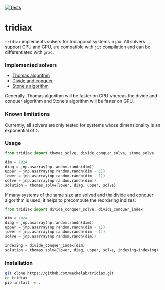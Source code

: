 [![Tests](https://github.com/mackelab/sbi/workflows/Tests/badge.svg?branch=main)](https://github.com/mackelab/sbi/actions)

# tridiax
`tridiax` implements solvers for tridiagonal systems in jax. All solvers support CPU and GPU, are compatible with `jit` compilation and can be differentiated with `grad`.


### Implemented solvers

- [Thomas algorithm](http://www.industrial-maths.com/ms6021_thomas.pdf)
- [Divide and conquer](https://courses.engr.illinois.edu/cs554/fa2013/notes/09_tridiagonal_8up.pdf)
- [Stone's algorithm](https://dl.acm.org/doi/pdf/10.1145/321738.321741)

Generally, Thomas algorithm will be faster on CPU whereas the divide and conquer
algorithm and Stone's algorithm will be faster on GPU.


### Known limitations

Currently, all solvers are only tested for systems whose dimensionality is an exponential of `2`.


### Usage

```python
from tridiax import thomas_solve, divide_conquer_solve, stone_solve

dim = 1024
diag = jnp.asarray(np.random.randn(dim))
upper = jnp.asarray(np.random.randn(dim - 1))
lower = jnp.asarray(np.random.randn(dim - 1))
solve = jnp.asarray(np.random.randn(dim))
solution = thomas_solve(lower, diag, upper, solve)
```

If many systems of the same size are solved and the divide and conquer algorithm is used, it helps to precompute the reordering indizes:
```python
from tridiax import divide_conquer_solve, divide_conquer_index

dim = 1024
diag = jnp.asarray(np.random.randn(dim))
upper = jnp.asarray(np.random.randn(dim - 1))
lower = jnp.asarray(np.random.randn(dim - 1))
solve = jnp.asarray(np.random.randn(dim))

indexing = divide_conquer_index(dim)
solution = thomas_solve(lower, diag, upper, solve, indexing=indexing)
```

### Installation

```sh
git clone https://github.com/mackelab/tridiax.git
cd tridiax
pip install -e .
```
